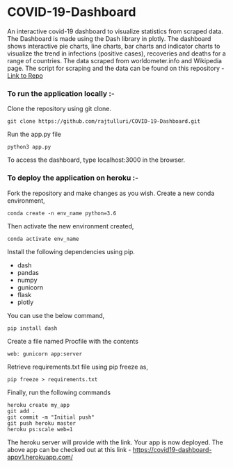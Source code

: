# COVID-19-Dashboard
An interactive covid-19 dashboard to visualize statistics from scraped data. The Dashboard is made using the Dash library in plotly. The dashboard shows interactive pie charts, line charts, bar charts and indicator charts to visualize the trend in infections (positive cases), recoveries and deaths for a range of countries. The data scraped from worldometer.info and Wikipedia page. The script for scraping and the data can be found on this repository - <a href="https://github.com/rajtulluri/COVID-19-Web-Scraper">Link to Repo</a>

### To run the application locally :-

Clone the repository using git clone.

    git clone https://github.com/rajtulluri/COVID-19-Dashboard.git
    
Run the app.py file

    python3 app.py
    
To access the dashboard, type localhost:3000 in the browser.

### To deploy the application on heroku :-

Fork the repository and make changes as you wish.
Create a new conda environment,

    conda create -n env_name python=3.6

Then activate the new environment created,

    conda activate env_name
    
Install the following dependencies using pip.

- dash
- pandas
- numpy
- gunicorn
- flask
- plotly

You can use the below command,

    pip install dash

Create a file named Procfile with the contents
    
    web: gunicorn app:server
    
Retrieve requirements.txt file using pip freeze as,

    pip freeze > requirements.txt
    
Finally, run the following commands

    heroku create my_app
    git add .
    git commit -m "Initial push"
    git push heroku master
    heroku ps:scale web=1
    
The heroku server will provide with the link. Your app is now deployed.
The above app can be checked out at this link - https://covid19-dashboard-appv1.herokuapp.com/


